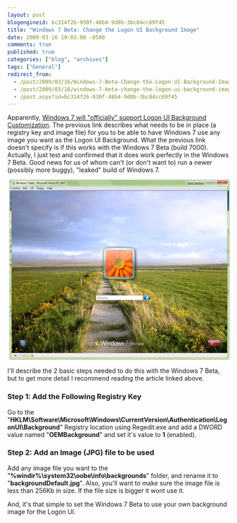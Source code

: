 ```yaml
---
layout: post
blogengineid: bc314f2b-930f-48b4-9d8b-3bc84cc69f45
title: "Windows 7 Beta: Change the Logon UI Background Image"
date: 2009-03-16 19:03:00 -0500
comments: true
published: true
categories: ["blog", "archives"]
tags: ["General"]
redirect_from: 
  - /post/2009/03/16/Windows-7-Beta-Change-the-Logon-UI-Background-Image
  - /post/2009/03/16/windows-7-beta-change-the-logon-ui-background-image
  - /post.aspx?id=bc314f2b-930f-48b4-9d8b-3bc84cc69f45
---
```

<!-- more -->

Apparently, <a href="http://www.withinwindows.com/2009/03/15/windows-7-to-officially-support-logon-ui-background-customization/">Windows 7 will "officially" support Logon UI Background Customization</a>. The previous link describes what needs to be in place (a registry key and image file) for you to be able to have Windows 7 use any image you want as the Logon UI Background. What the previous link doesn't specify is if this works with the Windows 7 Beta (build 7000). Actually, I just test and confirmed that it does work perfectly in the Windows 7 Beta. Good news for us of whom can't (or don't want to) run a newer (possibly more buggy), "leaked" build of Windows 7.

<img style="padding-left: 5px" src="/images/posts/Windows7Beta_CustomLogonUIBackground.png" alt="" />

I'll describe the 2 basic steps needed to do this with the Windows 7 Beta, but to get more detail I recommend reading the article linked above.
<h3>Step 1: Add the Following Registry Key</h3>

Go to the "**HKLM\Software\Microsoft\Windows\CurrentVersion\Authentication\LogonUI\Background**" Registry location using Regedit.exe and add a DWORD value named "**OEMBackground**" and set it's value to **1** (enabled).
<h3>Step 2: Add an Image (JPG) file to be used</h3>

Add any image file you want to the "**%windir%\system32\oobe\info\backgrounds**" folder, and rename it to "**backgroundDefault.jpg**". Also, you'll want to make sure the image file is less than 256Kb in size. If the file size is bigger it wont use it.

And, it's that simple to set the Windows 7 Beta to use your own background image for the Logon UI.

 
